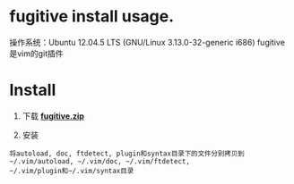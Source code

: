 <h1> fugitive install usage. </h1>
操作系统：Ubuntu 12.04.5 LTS (GNU/Linux 3.13.0-32-generic i686)  
fugitive是vim的git插件  

# Install
1. 下载 **[fugitive.zip](https://www.vim.org/scripts/download_script.php?src_id=27571)**

2. 安装
```
将autoload, doc, ftdetect, plugin和syntax目录下的文件分别拷贝到~/.vim/autoload, ~/.vim/doc, ~/.vim/ftdetect, 
~/.vim/plugin和~/.vim/syntax目录
```
